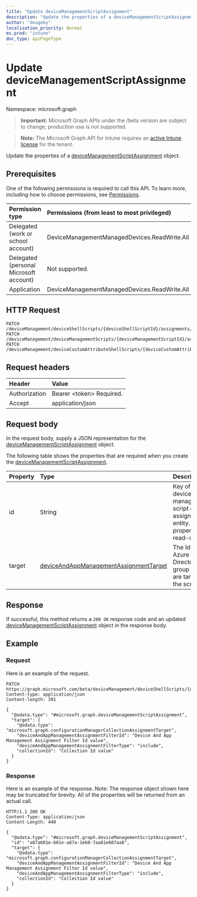 ```yaml
---
title: "Update deviceManagementScriptAssignment"
description: "Update the properties of a deviceManagementScriptAssignment object."
author: "dougeby"
localization_priority: Normal
ms.prod: "intune"
doc_type: apiPageType
---
```


# Update deviceManagementScriptAssignment

Namespace: microsoft.graph

> **Important:** Microsoft Graph APIs under the /beta version are subject to change; production use is not supported.

> **Note:** The Microsoft Graph API for Intune requires an [active Intune license](https://go.microsoft.com/fwlink/?linkid=839381) for the tenant.

Update the properties of a [deviceManagementScriptAssignment](../resources/intune-devices-devicemanagementscriptassignment.md) object.

## Prerequisites
One of the following permissions is required to call this API. To learn more, including how to choose permissions, see [Permissions](/graph/permissions-reference).

|Permission type|Permissions (from least to most privileged)|
|:---|:---|
|Delegated (work or school account)|DeviceManagementManagedDevices.ReadWrite.All|
|Delegated (personal Microsoft account)|Not supported.|
|Application|DeviceManagementManagedDevices.ReadWrite.All|

## HTTP Request
<!-- {
  "blockType": "ignored"
}
-->
``` http
PATCH /deviceManagement/deviceShellScripts/{deviceShellScriptId}/assignments/{deviceManagementScriptAssignmentId}
PATCH /deviceManagement/deviceManagementScripts/{deviceManagementScriptId}/assignments/{deviceManagementScriptAssignmentId}
PATCH /deviceManagement/deviceCustomAttributeShellScripts/{deviceCustomAttributeShellScriptId}/assignments/{deviceManagementScriptAssignmentId}
```

## Request headers
|Header|Value|
|:---|:---|
|Authorization|Bearer &lt;token&gt; Required.|
|Accept|application/json|

## Request body
In the request body, supply a JSON representation for the [deviceManagementScriptAssignment](../resources/intune-devices-devicemanagementscriptassignment.md) object.

The following table shows the properties that are required when you create the [deviceManagementScriptAssignment](../resources/intune-devices-devicemanagementscriptassignment.md).

|Property|Type|Description|
|:---|:---|:---|
|id|String|Key of the device management script group assignment entity. This property is read-only.|
|target|[deviceAndAppManagementAssignmentTarget](../resources/intune-shared-deviceandappmanagementassignmenttarget.md)|The Id of the Azure Active Directory group we are targeting the script to.|



## Response
If successful, this method returns a `200 OK` response code and an updated [deviceManagementScriptAssignment](../resources/intune-devices-devicemanagementscriptassignment.md) object in the response body.

## Example

### Request
Here is an example of the request.
``` http
PATCH https://graph.microsoft.com/beta/deviceManagement/deviceShellScripts/{deviceShellScriptId}/assignments/{deviceManagementScriptAssignmentId}
Content-type: application/json
Content-length: 391

{
  "@odata.type": "#microsoft.graph.deviceManagementScriptAssignment",
  "target": {
    "@odata.type": "microsoft.graph.configurationManagerCollectionAssignmentTarget",
    "deviceAndAppManagementAssignmentFilterId": "Device And App Management Assignment Filter Id value",
    "deviceAndAppManagementAssignmentFilterType": "include",
    "collectionId": "Collection Id value"
  }
}
```

### Response
Here is an example of the response. Note: The response object shown here may be truncated for brevity. All of the properties will be returned from an actual call.
``` http
HTTP/1.1 200 OK
Content-Type: application/json
Content-Length: 440

{
  "@odata.type": "#microsoft.graph.deviceManagementScriptAssignment",
  "id": "a87a601e-601e-a87a-1e60-7aa81e607aa8",
  "target": {
    "@odata.type": "microsoft.graph.configurationManagerCollectionAssignmentTarget",
    "deviceAndAppManagementAssignmentFilterId": "Device And App Management Assignment Filter Id value",
    "deviceAndAppManagementAssignmentFilterType": "include",
    "collectionId": "Collection Id value"
  }
}
```




